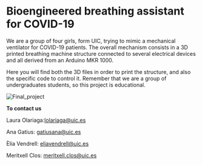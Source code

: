 # Bioengineered breathing assistant for COVID-19

We are a group of four girls, form UIC, trying to mimic a mechanical ventilator for COVID-19 patients.
The overall mechanism consists in a 3D printed breathing machine structure connected to several electrical devices and all derived from an Arduino MKR 1000.

Here you will find both the 3D files in order to print the structure, and also the specific code to control it.
Remember that we are a group of undergraduates students, so this project is educational.

 ![Final_project](https://github.com/roboticsuic/UIC-Easy-Breath/blob/main/Extra/Final_project.png)


**To contact us**

Laura Olariaga:lolariaga@uic.es 

Ana Gatius: gatiusana@uic.es 

Èlia Vendrell: eliavendrell@uic.es

Meritxell Clos: meritxell.clos@uic.es
